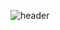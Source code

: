 ![header](https://capsule-render.vercel.app/api?type=wave&color=auto&height=300&section=header&text=hncok&fontSize=90&desc=think%20design)
